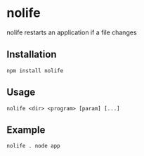 nolife
======

nolife restarts an application if a file changes


Installation
------------

    npm install nolife

    
Usage
-----

    nolife <dir> <program> [param] [...]

Example
-------

    nolife . node app